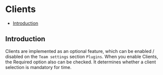 # Clients

- [Introduction](#introduction)


<a name="introduction"></a>
## Introduction

Clients are implemented as an optional feature, which can be enabled / disabled on the `Team settings` section `Plugins`. When you enable Clients, the Required option also can be checked. It determines whether a client selection is mandatory for time.
